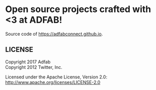# Open source projects crafted with <3 at ADFAB!

Source code of https://adfabconnect.github.io.

## LICENSE

Copyright 2017 Adfab  
Copyright 2012 Twitter, Inc.

Licensed under the Apache License, Version 2.0: http://www.apache.org/licenses/LICENSE-2.0
